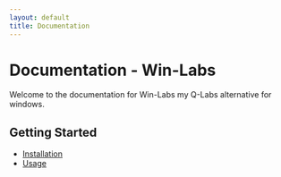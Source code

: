 ```yaml
---
layout: default
title: Documentation
---
```


# Documentation - Win-Labs

Welcome to the documentation for Win-Labs my Q-Labs alternative for windows.

## Getting Started

- [Installation](installation.md)
- [Usage](usage.md)


